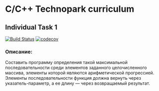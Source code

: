# C/C++ Technopark curriculum

## Individual Task 1

[![Build Status](https://travis-ci.org/ApTyp5/c_cpp_techno.svg?branch=IT1)](https://travis-ci.org/ApTyp5/c_cpp_techno)<Paste>
[![codecov](https://codecov.io/gh/ApTyp5/c_cpp_techno/branch/master/graph/badge.svg)](https://codecov.io/gh/ApTyp5/c_cpp_techno)
### Описание:

Составить программу определения такой максимальной последовательности среди элементов заданного целочисленного массива, элементы которой являются арифметической прогрессией. Элементы последовательности функция должна вернуть через указатель-параметр, а ее длину — через возвращаемый результат.



